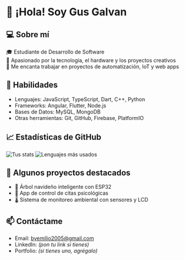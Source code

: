 # 👋 ¡Hola! Soy Gus Galvan

## 💻 Sobre mí
🎓 Estudiante de Desarrollo de Software  
🚀 Apasionado por la tecnología, el hardware y los proyectos creativos  
🔧 Me encanta trabajar en proyectos de automatización, IoT y web apps  

## 🧠 Habilidades
- Lenguajes: JavaScript, TypeScript, Dart, C++, Python  
- Frameworks: Angular, Flutter, Node.js  
- Bases de Datos: MySQL, MongoDB  
- Otras herramientas: Git, GitHub, Firebase, PlatformIO  

## 📈 Estadísticas de GitHub
![Tus stats](https://github-readme-stats.vercel.app/api?username=GusGalvan&show_icons=true&theme=radical)
![Lenguajes más usados](https://github-readme-stats.vercel.app/api/top-langs/?username=GusGalvan&layout=compact&theme=radical)

## 📂 Algunos proyectos destacados
- 🎄 Árbol navideño inteligente con ESP32  
- 🧠 App de control de citas psicológicas  
- 🌡️ Sistema de monitoreo ambiental con sensores y LCD

## 📫 Contáctame
- Email: byemilio2005@gmail.com  
- LinkedIn: *(pon tu link si tienes)*  
- Portfolio: *(si tienes uno, agrégalo)*  
